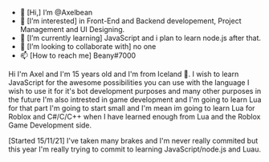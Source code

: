 - 👋 [Hi,] I’m @Axelbean
- 👀 [I’m interested] in Front-End and Backend developement, Project Management and UI Designing.
- 🌱 [I’m currently learning] JavaScript and i plan to learn node.js after that.
- 💞️ [I’m looking to collaborate with] no one
- 📫 [How to reach me] Beany#7000

Hi I'm Axel and I'm 15 years old and I'm from Iceland 👋. I wish to learn JavaScript for the awesome possibilities you can use with the language I wish to use it for it's bot development purposes and many other purposes in the future I'm also intrested in game development and I'm going to learn Lua for that part I'm going to start small and I'm mean im going to learn Lua for Roblox and C#/C/C++ when I have learned enough from Lua and the Roblox Game Development side.

[Started 15/11/21]
I've taken many brakes and I'm never really commited but this year I'm really trying to commit to learning JavaScript/node.js and Luau.

<!---
Axelbean/Axelbean is a ✨ special ✨ repository because its `README.md` (this file) appears on your GitHub profile.
You can click the Preview link to take a look at your changes.
--->
